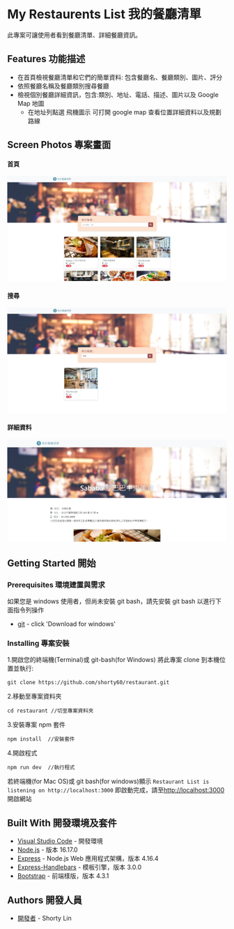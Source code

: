 # My Restaurents List 我的餐廳清單

此專案可讓使用者看到餐廳清單、詳細餐廳資訊。

## Features 功能描述

- 在首頁檢視餐廳清單和它們的簡單資料: 包含餐廳名、餐廳類別、圖片、評分
- 依照餐廳名稱及餐廳類別搜尋餐廳
- 檢視個別餐廳詳細資訊，包含:類別、地址、電話、描述、圖片以及 Google Map 地圖
  - 在地址列點選 飛機圖示 可打開 google map 查看位置詳細資料以及規劃路線

## Screen Photos 專案畫面

#### 首頁

![首頁](https://github.com/shorty60/restaurant/blob/main/public/image/index.jpg)

#### 搜尋

![搜尋](https://github.com/shorty60/restaurant/blob/main/public/image/search.jpg)

#### 詳細資料

![詳細資料](https://github.com/shorty60/restaurant/blob/main/public/image/show.jpg)

## Getting Started 開始

### Prerequisites 環境建置與需求

如果您是 windows 使用者，但尚未安裝 git bash，請先安裝 git bash 以進行下面指令列操作

- [git](https://git-scm.com/) - click 'Download for windows'

### Installing 專案安裝

1.開啟您的終端機(Terminal)或 git-bash(for Windows) 將此專案 clone 到本機位置並執行:

```
git clone https://github.com/shorty60/restaurant.git
```

2.移動至專案資料夾

```
cd restaurant //切至專案資料夾
```

3.安裝專案 npm 套件

```
npm install  //安裝套件
```

4.開啟程式

```
npm run dev  //執行程式
```

若終端機(for Mac OS)或 git bash(for windows)顯示 `Restaurant List is listening on http://localhost:3000` 即啟動完成，請至[http://localhost:3000](http://localhost:3000)開啟網站

## Built With 開發環境及套件

- [Visual Studio Code](https://visualstudio.microsoft.com/zh-hant/) - 開發環境
- [Node.js](https://nodejs.org/zh-tw/download/) - 版本 16.17.0
- [Express](https://www.npmjs.com/package/express) - Node.js Web 應用程式架構，版本 4.16.4
- [Express-Handlebars](https://www.npmjs.com/package/express-handlebars) - 模板引擎，版本 3.0.0
- [Bootstrap](https://getbootstrap.com/docs/4.3/getting-started/introduction/) - 前端樣版，版本 4.3.1

## Authors 開發人員

- [開發者](https://github.com/shorty60) - Shorty Lin
